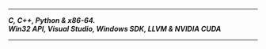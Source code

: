 -------------------
___C, C++, Python & x86-64.___      
___Win32 API, Visual Studio, Windows SDK, LLVM & NVIDIA CUDA___    

-------------------
